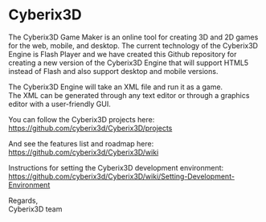 # Cyberix3D
The Cyberix3D Game Maker is an online tool for creating 3D and 2D games for the web, mobile, and desktop. The current technology of the Cyberix3D Engine is Flash Player and we have created this Github repository for creating a new version of the Cyberix3D Engine that will support HTML5 instead of Flash and also support desktop and mobile versions.

The Cyberix3D Engine will take an XML file and run it as a game.\
The XML can be generated through any text editor or through a graphics editor with a user-friendly GUI.

You can follow the Cyberix3D projects here:\
https://github.com/cyberix3d/Cyberix3D/projects

And see the features list and roadmap here:\
https://github.com/cyberix3d/Cyberix3D/wiki

Instructions for setting the Cyberix3D development environment:\
https://github.com/cyberix3d/Cyberix3D/wiki/Setting-Development-Environment

Regards,\
Cyberix3D team
